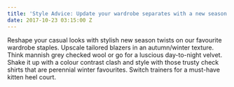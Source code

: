 ```yaml
---
title: 'Style Advice: Update your wardrobe separates with a new season twist'
date: 2017-10-23 03:15:00 Z
---
```


Reshape your casual looks with stylish new season twists on our favourite wardrobe staples. Upscale tailored blazers in an autumn/winter texture. Think mannish grey checked wool or go for a luscious day-to-night velvet. Shake it up with a colour contrast clash and style with those trusty check shirts that are perennial winter favourites. Switch trainers for a must-have kitten heel court. 